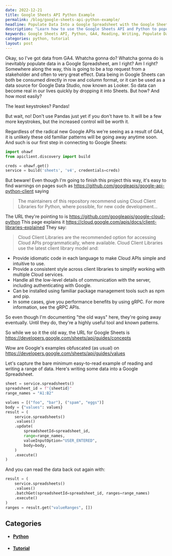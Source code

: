 ```yaml
---
date: 2022-12-21
title: Google Sheets API Python Example
permalink: /blog/google-sheets-api-python-example/
headline: Populate Data Into a Google Spreadsheet with the Google Sheets API and Python
description: "Learn how to use the Google Sheets API and Python to populate data into a Google Spreadsheet. This project will use the Google APIs released with GA4 and the URL https://developers.google.com/sheets/api/guides/concepts to connect to Google Sheets and capture an easy-to-read example of reading and writing. Follow my step-by-step guide to learn how to do this!"
keywords: Google Sheets API, Python, GA4, Reading, Writing, Populate Data, Google Spreadsheet, Tutorial, Step-by-Step Guide
categories: python, tutorial
layout: post
---
```


Okay, so I've got data from GA4. Whatcha gonna do? Whatcha gonna do is
inevitably populate data in a Google Spreadsheet, am I right? Am I right?
Somewhere along the way, this is going to be a top request from a stakeholder
and often to very great effect. Data being in Google Sheets can both be
consumed directly in row and column format, or it can be used as a data source
for Google Data Studio, now known as Looker. So data can become real in our
lives quickly by dropping it into Sheets. But how? And how most easily?

The least keystrokes? Pandas!

But wait, no! Don't use Pandas just yet if you don't have to. It will be a few
more keystrokes, but the increased control will be worth it.

Regardless of the radical new Google APIs we're seeing as a result of GA4, it
is unlikely these old familiar patterns will be going away anytime soon. And
such is our first step in connecting to Google Sheets:

```python
import ohawf
from apiclient.discovery import build

creds = ohawf.get()
service = build('sheets', 'v4', credentials=creds)
```

But beware! Even though I'm going to finish this project this way, it's easy to
find warnings on pages such as
https://github.com/googleapis/google-api-python-client
saying

> The maintainers of this repository recommend using Cloud Client Libraries for
> Python, where possible, for new code development...

The URL they're pointing to is https://github.com/googleapis/google-cloud-python
This page explains it https://cloud.google.com/apis/docs/client-libraries-explained
They say:

> Cloud Client Libraries are the recommended option for accessing Cloud APIs
> programmatically, where available. Cloud Client Libraries use the latest client
> library model and:

- Provide idiomatic code in each language to make Cloud APIs simple and intuitive to use.
- Provide a consistent style across client libraries to simplify working with multiple Cloud services.
- Handle all the low-level details of communication with the server, including authenticating with Google.
- Can be installed using familiar package management tools such as npm and pip.
- In some cases, give you performance benefits by using gRPC. For more information, see the gRPC APIs.

So even though I'm documenting "the old ways" here, they're going away
eventually. Until they do, they're a highly useful tool and known patterns.

So while we so it the old way, the URL for Google Sheets is https://developers.google.com/sheets/api/guides/concepts

Wow are Google's examples obfuscated (as usual) on https://developers.google.com/sheets/api/guides/values

Let's capture the bare minimum easy-to-read example of reading and writing a
range of data. Here's writing some data into a Google Spreadsheet.

```python
sheet = service.spreadsheets()
spreadsheet_id = f"{sheetid}"
range_names = "A1:B2"

values = [("foo", "bar"), ("spam", "eggs")]
body = {"values": values}
result = (
    service.spreadsheets()
    .values()
    .update(
        spreadsheetId=spreadsheet_id,
        range=range_names,
        valueInputOption="USER_ENTERED",
        body=body,
    )
    .execute()
)
```

And you can read the data back out again with:

```python
result = (
    service.spreadsheets()
    .values()
    .batchGet(spreadsheetId=spreadsheet_id, ranges=range_names)
    .execute()
)
ranges = result.get("valueRanges", [])
```


## Categories

<ul>
<li><h4><a href='/python/'>Python</a></h4></li>
<li><h4><a href='/tutorial/'>Tutorial</a></h4></li></ul>